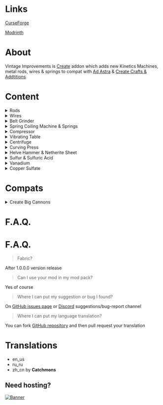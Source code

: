 # Links

[CurseForge](https://www.curseforge.com/minecraft/mc-mods/create-vintage-improvements)

[Modrinth](https://modrinth.com/mod/create-vintage-improvements)

# About

Vintage Improvements is [Create](https://modrinth.com/mod/create) addon which adds new Kinetics Machines, metal rods, wires & springs to compat with [Ad Astra](https://modrinth.com/mod/ad-astra) & [Create Crafts & Addtitions](https://modrinth.com/mod/createaddition)

# Content

<details>
<summary>Rods</summary>

Rods can be made from plates:
- Steel
- Calorite (Ad Astra)
- Ostrum (Ad Astra)
- Desh (Ad Astra)

![Workbench Craft](https://cdn.modrinth.com/data/S27aYArf/images/9b813c2a44185e1b0d691f4fec6a18a605c6ed1c.png)
![Rods List](https://cdn.modrinth.com/data/Cn37AHDY/images/f8bc893cc6ba73a355492f5aeda07d144af2a09f.png)

If Create Crafts & Addtitions installed, this craft will be replaced by rolling with Rolling Mill.

![Rods Rolling](https://cdn.modrinth.com/data/Cn37AHDY/images/f19cd13f970acc0e58c2422e1f3859283f38dd8e.png)

This rods can be used in custom recipes in mod packs.

</details>

<details>
<summary>Wires</summary>

Wires can be made from plates:
- Steel
- Calorite (Ad Astra)
- Ostrum (Ad Astra)
- Desh (Ad Astra)

![Workbench Craft](https://cdn.modrinth.com/data/Cn37AHDY/images/95ed215f1b0b193a979a188e88b1130c59ad8829.png)
![Wires List](https://cdn.modrinth.com/data/Cn37AHDY/images/0d87e37f3d179753eb5fee426ffe7c4dda2f1f81.png)

If Create Crafts & Addtitions installed, this craft will be replaced by rolling with Rolling Mill.

![Rods Rolling](https://cdn.modrinth.com/data/Cn37AHDY/images/2eb278bfdfcfe597c324c9ae0670a0a36ac235b1.png)

This wires can be used in custom recipes in mod packs.

</details>


<details>
<summary>Belt Grinder</summary>
Belt Grinder craft

![Grinder Belt](https://cdn.modrinth.com/data/Cn37AHDY/images/1a3fed0208be44db5197dc0cd1da437c4c4548bd.png)
![Belt Grinder](https://cdn.modrinth.com/data/Cn37AHDY/images/9238fb0479949a3141a82c216543d89d3cd35663.png)

Grinder provides **grinder polishing** recipes with speed limits (any, low, medium & high). For example: Polished Rose Quartz recipe requires low speed (16 RPM or less, can be configured), otherwise recipe won't work and (if configured) Rose Quartz will be destroyed

![Polishing Example](https://cdn.modrinth.com/data/Cn37AHDY/images/8baea855414a07c953e8bf72c09083d0906e9f19.png)

There is an option in the config file to turn on automatic recognition of sandpaper polishing recipes and speed limits for this recipes

Belt's appearance can be changed via right click with a Sand Paper. [Create Crafts & Addtitions](https://modrinth.com/mod/createaddition), [Create: SandPaper Overhaul](https://modrinth.com/mod/create-sandpaper-overhaul) are supported

</details>


<details>
<summary>Spring Coiling Machine & Springs</summary>

Spring Coiling Machine craft

![Coiling Wheel](https://cdn.modrinth.com/data/Cn37AHDY/images/24e33647ac56515a4cd57c459e48c820f0a9be82.png)
![Spring Coiling Machine](https://cdn.modrinth.com/data/Cn37AHDY/images/38f5c354370006bdac29a22d1a899f15d58c8d97.png)

Grinder provides **coiling** recipes. You can craft springs & small springs made by:

- Iron
- Gold
- Copper
- Steel
- Calorite (Ad Astra)
- Ostrum (Ad Astra)
- Desh (Ad Astra)

![Springs List](https://cdn.modrinth.com/data/Cn37AHDY/images/d87e7ba3c8aafa9d4bc5a7bb080541deb16db110.png)
![Coiling Example](https://cdn.modrinth.com/data/Cn37AHDY/images/060799a4b9c1c4acd5d78364f68c9d0f63b87e75.png)

</details>


<details>
<summary>Compressor</summary>

Compressor craft

![Compressor](https://cdn.modrinth.com/data/Cn37AHDY/images/6cd74e40b96771b389a4986cec887e701d93e965.png)

Compressor works with Basin and have two operating modes: **Vacuumizing** and **Pressurizing**

![Vacuumizing Example](https://cdn.modrinth.com/data/S27aYArf/images/1813a8ca1dfc3cd73dccc1aa7676022047730e23.png)

Modes can be switched via right click with Wrench. Recipes may require fluids inside the Compressor internal tank, or may produce fluids into the Compressor internal tank

![Pressurizing Example](https://cdn.modrinth.com/data/S27aYArf/images/c0e5f8ec6f32dacbd45d9b25a013926f4117a3e6.png)

</details>


<details>
<summary>Vibrating Table</summary>

Vibrating Table craft

![Vibrating Table](https://cdn.modrinth.com/data/S27aYArf/images/1ae0a20ba25f863edf440710c53ad52f66661186.png)

Vibrating Table provides **vibrating** recipes

![Vibrating Example](https://cdn.modrinth.com/data/S27aYArf/images/fbe5c10b525cf7efd47a07d9e1b3259efdf6b284.png)

In config you can turn on **unpacking** and **leaves vibrating** recipes (enabled by default). Unpacking allows uncrafting storage blocks into materials by Vibrating Table. Vibrating leaves gives match drops

![Unpacking Example](https://cdn.modrinth.com/data/S27aYArf/images/80818a528e87f984b4896b3d37964e16e29eb2f3.png)

</details>


<details>
<summary>Centrifuge</summary>

Centrifuge craft

![Centrifuge craft](https://cdn.modrinth.com/data/S27aYArf/images/beeb6f5913c9bafd5d719eeb705862274f08e496.png)

Centrifuge needs 4 Basins intsalled to work and provides **centrifugation** recipes

![Centrifugation Example](https://cdn.modrinth.com/data/S27aYArf/images/3c989c8ceb3a7fff8a18053a05fe7020d460ea84.png)

</details>


<details>
<summary>Curving Press</summary>

Curving Press craft

![Curving Press craft](https://cdn.modrinth.com/data/S27aYArf/images/e5b55f4751dd1332fdfe911766f0696466fc3a1a.png)

Curving Press provides **curving** recipes

![Curving Example](https://cdn.modrinth.com/data/S27aYArf/images/107265dc559b22063b49f60f0fcdecb3c24deb28.png)

In the config you can turn on automatic recognition of bucket-like recipes for Curving Press (enabled by default)

![Auto Curving Example](https://cdn.modrinth.com/data/S27aYArf/images/5b2e2a31d08fc7410d56179ea9092eb6bd2c5bbe.png)

</details>


<details>
<summary>Helve Hammer & Netherite Sheet</summary>

Helve Hammer craft

![Helve Hammer](https://cdn.modrinth.com/data/S27aYArf/images/33b49c35e1373d36ebdf848c41b3a1c2cb4908d4.png)

Helve Hammer works with Smithing Table or Anvil. With Anvil Helve Hammer provides **hammering** recipes

![Hammering Example](https://cdn.modrinth.com/data/S27aYArf/images/726b2018a7b64a65120c6dfa60e292905da943ab.png)

Netherite Sheet can be used in custom recipes in mod packs.

![Netherite Sheet](https://cdn.modrinth.com/data/S27aYArf/images/13efd001b311ac446ed9c8c374fe26353bf83aa4.png)

With Smithing Table Helve Hammer provides **auto smithing** recipes

![Auto Smithing](https://cdn.modrinth.com/data/S27aYArf/images/0d132c200790c95f5d726860d358a33a35c0d65b.png)

</details>


<details>
<summary>Sulfur & Sulfuric Acid</summary>

![Surfuric Items](https://cdn.modrinth.com/data/S27aYArf/images/5713cb088d9dab801482db3452d5b2128a4ce632.png)

Sulfur Chunks can be obtain by crushing Azurine, Scoria or Scorchia. Sulfur Chunks can be combined into Sulfur, that can be burned into Sulfur Dioxide

![Sulfur Burn](https://cdn.modrinth.com/data/S27aYArf/images/453118f8e45eb19ec9cf7849f162d565ce119f36.png)

Sulfur Dioxide with Iron/Vanadium nuggets can be transformed into Sulfur Trioxide

![Dioxide To Trioxide](https://cdn.modrinth.com/data/S27aYArf/images/27c137060f3d3c9dcba0c0179ec5403df80066fe.png)

And finally, Sulfur Trioxide with Water form Sulfuric Acid

![Sulfuric Acid](https://cdn.modrinth.com/data/S27aYArf/images/f1d6a0dfe325b560404515185afe447a914c4520.png)

</details>


<details>
<summary>Vanadium</summary>

![Vanadium Items](https://cdn.modrinth.com/data/S27aYArf/images/f8747e7986b057c759ddccd523648a71a60be893.png)

Vanadium Nuggets can be obtain by crushing Crimsite, Basalt or Tuff. Vanadium Ingots/Blocks can be crafted, thay can be used in Beacon as Payment/Base

</details>


<details>
<summary>Copper Sulfate</summary>

![Copper Sulfate](https://cdn.modrinth.com/data/S27aYArf/images/5bc46400a33b12bfe8964a5fffd43127dbcb7bde.png)

Copper Sulfate can be crafted by Pressurizing Copper Ingot with Water & Sulfuric Acid. Copper Sulfate can be used as Bone Meal

![Copper Sulfate Recipe](https://cdn.modrinth.com/data/S27aYArf/images/83d31ad5ea12c71248ab822f76f8f6636e9a1cae.png)

</details>

# Compats

<details>
<summary>Create Big Cannons</summary>

[Create Big Cannons](https://modrinth.com/mod/create-big-cannons) Recoil Spring recipe changed with Coiling instead Pressing

![Recoil Spring](https://cdn.modrinth.com/data/S27aYArf/images/34b62078adc90edb311888071a6c0938fd04a8cd.png)

</details>

# F.A.Q.

# F.A.Q.

> Fabric?

After 1.0.0.0 version release

> Can I use your mod in my mod pack?

Yes of course

> Where I can put my suggestion or bug I found?

On [GitHub issues page](https://github.com/Negodya1/Create-Vintage-Improvements/issues) or [Discord](https://discord.gg/W5fXSTtpfM) suggestions/bug-report channel

> Where I can put my language translation?

You can fork [GitHub repository](https://github.com/Negodya1/Create-Vintage-Improvements) and then pull request your translation

# Translations

- en_us
- ru_ru
- zh_cn by **Catchmons**

## Need hosting?

[![Banner](https://www.bisecthosting.com/partners/custom-banners/25d79f00-76c2-4045-a231-62a85437014f.webp)](https://bisecthosting.com/thebadguy)

